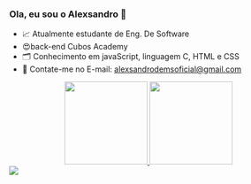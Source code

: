 ### Ola, eu sou o Alexsandro 👋

- 📈 Atualmente estudante de Eng. De Software
- 😍back-end Cubos Academy
- 🗂️ Conhecimento em javaScript, linguagem C, HTML e CSS
- 📌 Contate-me no E-mail: alexsandrodemsoficial@gmail.com

<div align="center">
  <a href="https://github.com/AlexsandroCarrelo">
  <img height="150em" src="https://github-readme-stats.vercel.app/api?username=AlexsandroCarrelo&show_icons=true&theme=dracula&include_all_commits=true&count_private=true"/>
  <img height="150em" src="https://github-readme-stats.vercel.app/api/top-langs/?username=AlexsandroCarrelo&layout=compact&langs_count=7&theme=dracula"/>
</div>
    <a href="https://instagram.com/i.am.alexz" target="_blank"><img src="https://img.shields.io/badge/-Instagram-%23E4405F?style=for-the-badge&logo=instagram&logoColor=white" target="_blank"></a>
